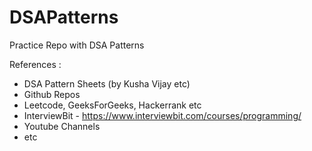 # DSAPatterns
Practice Repo with DSA Patterns

References : 
* DSA Pattern Sheets (by Kusha Vijay etc)
* Github Repos
* Leetcode, GeeksForGeeks, Hackerrank etc
* InterviewBit - https://www.interviewbit.com/courses/programming/
* Youtube Channels
* etc
